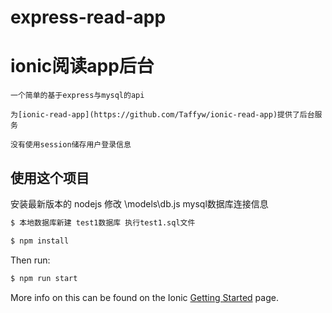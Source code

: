 # express-read-app
ionic阅读app后台
=====================
```
一个简单的基于express与mysql的api
```
```
为[ionic-read-app](https://github.com/Taffyw/ionic-read-app)提供了后台服务
```
```
没有使用session储存用户登录信息
```
## 使用这个项目

安装最新版本的 nodejs
修改 \models\db.js mysql数据库连接信息
```bash
$ 本地数据库新建 test1数据库 执行test1.sql文件
```
```bash
$ npm install
```
Then run:

```bash
$ npm run start
```

More info on this can be found on the Ionic [Getting Started](http://ionicframework.com/docs/v2/getting-started/) page.
